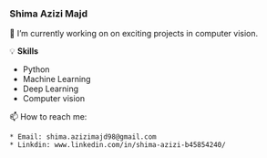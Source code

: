 ### Shima Azizi Majd

 🔭 I’m currently working on on exciting projects in computer vision.

 💡 **Skills**
 
   * Python
   * Machine Learning 
   * Deep Learning 
   * Computer vision

 📫 How to reach me:
 
    * Email: shima.azizimajd98@gmail.com
    * Linkdin: www.linkedin.com/in/shima-azizi-b45854240/


